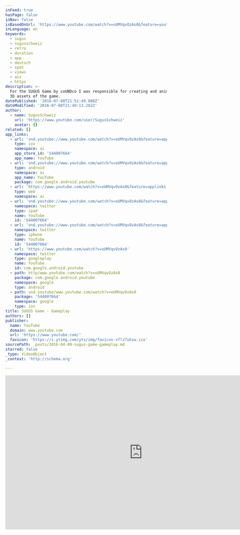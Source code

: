 ```yaml
---
inFeed: true
hasPage: false
inNav: false
isBasedOnUrl: 'https://www.youtube.com/watch?v=oUMVqvOzAs0&feature=youtu.be'
inLanguage: en
keywords:
  - sugus
  - sugusschweiz
  - retro
  - duration
  - app
  - deutsch
  - spot
  - views
  - ais
  - https
description: >-
  For the SUGUS Game by coUNDco I was responsible for creating and animating the
  3D assets of the game.
datePublished: '2016-07-08T21:51:49.880Z'
dateModified: '2016-07-08T21:49:13.282Z'
author:
  - name: SugusSchweiz
    url: 'https://www.youtube.com/user/SugusSchweiz'
    avatar: {}
related: []
app_links:
  - url: 'vnd.youtube://www.youtube.com/watch?v=oUMVqvOzAs0&feature=applinks'
    type: ios
    namespace: ai
    app_store_id: '544007664'
    app_name: YouTube
  - url: 'vnd.youtube://www.youtube.com/watch?v=oUMVqvOzAs0&feature=applinks'
    type: android
    namespace: ai
    app_name: YouTube
    package: com.google.android.youtube
  - url: 'https://www.youtube.com/watch?v=oUMVqvOzAs0&feature=applinks'
    type: web
    namespace: ai
  - url: 'vnd.youtube://www.youtube.com/watch?v=oUMVqvOzAs0&feature=applinks'
    namespace: twitter
    type: ipad
    name: YouTube
    id: '544007664'
  - url: 'vnd.youtube://www.youtube.com/watch?v=oUMVqvOzAs0&feature=applinks'
    namespace: twitter
    type: iphone
    name: YouTube
    id: '544007664'
  - url: 'https://www.youtube.com/watch?v=oUMVqvOzAs0'
    namespace: twitter
    type: googleplay
    name: YouTube
    id: com.google.android.youtube
  - path: http/www.youtube.com/watch?v=oUMVqvOzAs0
    package: com.google.android.youtube
    namespace: google
    type: android
  - path: vnd.youtube/www.youtube.com/watch?v=oUMVqvOzAs0
    package: '544007664'
    namespace: google
    type: ios
title: SUGUS Game - Gameplay
authors: []
publisher:
  name: YouTube
  domain: www.youtube.com
  url: 'https://www.youtube.com/'
  favicon: 'https://s.ytimg.com/yts/img/favicon-vflz7uhzw.ico'
sourcePath: _posts/2016-04-08-sugus-game-gameplay.md
starred: false
_type: VideoObject
_context: 'http://schema.org'

---
```

<iframe src="https://cdn.embedly.com/widgets/media.html?src=https%3A%2F%2Fwww.youtube.com%2Fembed%2FoUMVqvOzAs0%3Ffeature%3Doembed&amp;url=https%3A%2F%2Fwww.youtube.com%2Fwatch%3Fv%3DoUMVqvOzAs0%26feature%3Dyoutu.be&amp;image=https%3A%2F%2Fi.ytimg.com%2Fvi%2FoUMVqvOzAs0%2Fhqdefault.jpg&amp;key=b7d04c9b404c499eba89ee7072e1c4f7&amp;type=text%2Fhtml&amp;schema=youtube" width="854" height="480" scrolling="no" frameborder="0" allowfullscreen="allowfullscreen" style=""></iframe>